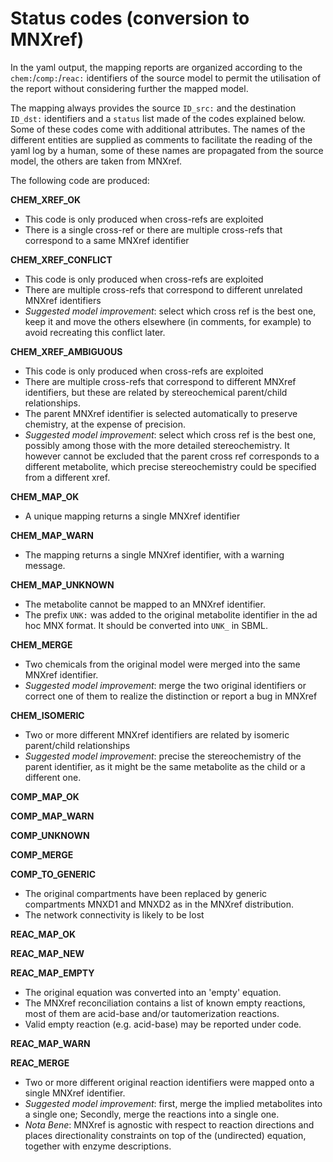 # Status codes (conversion to MNXref)

In the yaml output, the mapping reports are organized according to the `chem:`/`comp:`/`reac:` identifiers of the source model to permit the utilisation of the report without considering further the mapped model.

The mapping always provides the source `ID_src:` and the destination `ID_dst:` identifiers and a `status` list made of the codes explained below.
Some of these codes come with additional attributes.
The names of the different entities are supplied as comments to facilitate the reading of the yaml log by a human, some of these names are propagated from the source model, the others are taken from MNXref.

The following code are produced:

**CHEM_XREF_OK**

* This code is only produced when cross-refs are exploited
* There is a single cross-ref or there are multiple cross-refs that correspond to a same MNXref identifier

**CHEM_XREF_CONFLICT**

* This code is only produced when cross-refs are exploited
* There are multiple cross-refs that correspond to different unrelated MNXref identifiers
* _Suggested model improvement_: select which cross ref is the best one, keep it and move the others elsewhere (in comments, for example) to avoid recreating this conflict later.

**CHEM_XREF_AMBIGUOUS**

* This code is only produced when cross-refs are exploited
* There are multiple cross-refs that correspond to different MNXref identifiers, but these are related by stereochemical parent/child relationships.
* The parent MNXref identifier is selected automatically to preserve chemistry, at the expense of precision.
* _Suggested model improvement_: select which cross ref is the best one, possibly among those with the more detailed stereochemistry. It however cannot be excluded that the parent cross ref corresponds to a different metabolite, which precise stereochemistry could be specified from a different xref.

**CHEM_MAP_OK**

* A unique mapping returns a single MNXref identifier

**CHEM_MAP_WARN**

* The mapping returns a single MNXref identifier, with a warning message.

**CHEM_MAP_UNKNOWN**

* The metabolite cannot be mapped to an MNXref identifier.
* The prefix `UNK:` was added to the original metabolite identifier in the ad hoc MNX format. It should be converted into `UNK_` in SBML.

**CHEM_MERGE**

* Two chemicals from the original model were merged into the same MNXref identifier.
* _Suggested model improvement_: merge the two original identifiers or correct one of them to realize the distinction or report a bug in MNXref

**CHEM_ISOMERIC**

* Two or more different MNXref identifiers are related by isomeric parent/child relationships
* _Suggested model improvement_: precise the stereochemistry of the parent identifier, as it might be the same metabolite as the child or a different one.

**COMP_MAP_OK**

**COMP_MAP_WARN**

**COMP_UNKNOWN**

**COMP_MERGE**

**COMP_TO_GENERIC**

* The original compartments have been replaced by generic compartments MNXD1 and MNXD2 as in the MNXref distribution.
* The network connectivity is likely to be lost

**REAC_MAP_OK**

**REAC_MAP_NEW**

**REAC_MAP_EMPTY**

* The original equation was converted into an 'empty' equation.
* The MNXref reconciliation contains a list of known empty reactions, most of them are acid-base and/or tautomerization reactions.
* Valid empty reaction (e.g. acid-base) may be reported under code.

**REAC_MAP_WARN**

**REAC_MERGE**

* Two or more different original reaction identifiers were mapped onto a single MNXref identifier.
* _Suggested model improvement_: first, merge the implied metabolites into a single one; Secondly, merge the reactions into a single one.
* _Nota Bene_: MNXref is agnostic with respect to reaction directions and places directionality constraints on top of the (undirected) equation, together with enzyme descriptions.

